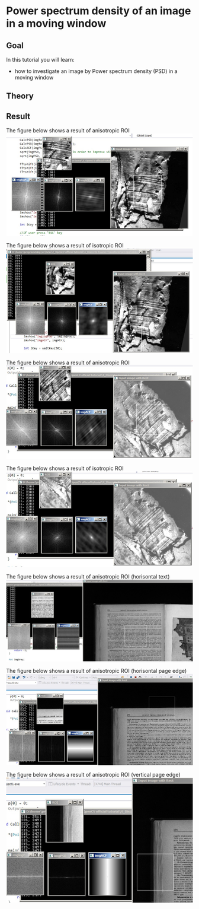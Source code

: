 Power spectrum density of an image in a moving window
==========================

Goal
----

In this tutorial you will learn:

-   how to investigate an image by Power spectrum density (PSD) in a moving window

Theory
------


Result
------

The figure below shows a result of anisotropic ROI
![](/www/images/1.jpg)

The figure below shows a result of isotropic ROI
![](/www/images/2.jpg)

The figure below shows a result of anisotropic ROI
![](/www/images/3.jpg)

The figure below shows a result of isotropic ROI
![](/www/images/4.jpg)

The figure below shows a result of anisotropic ROI (horisontal text)
![](/www/images/5.jpg)

The figure below shows a result of anisotropic ROI (horisontal page edge)
![](/www/images/6.jpg)

The figure below shows a result of anisotropic ROI (vertical page edge)
![](/www/images/7.jpg)